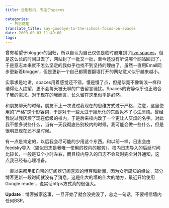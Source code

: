 ```yaml
---
title: 告别校内，专注于spaces

categories:
  - 日志随笔
translate_title: say-goodbye-to-the-school-focus-on-spaces
date: 2009-09-03 11:49:00
tags:
---
```


曾寄希望于blogger的回归，所以自认为自己仅仅是临时避难到了[live spaces](https://zincers.spaces.live.com/)，但是这么长的时间过去了，网站封了一批又一批，至今还没有听说哪个网站回归了，于是意志本来就不怎么坚定的我似乎也找不到坚持的理由了，虽然一直用Email同步更新着blogger，但是更新一个自己都需要翻墙打开的网站意义似乎越来越小。

实事求是地讲，spaces用着感觉还不错，慢是慢了点，但是毕竟不像新浪一样和谐得让人绝望，更不会每天被无聊的广告留言骚扰。Spaces的安静似乎也正暗合了我的需求。对于现在的我而言，长久留在这里似乎是必然。

和朋友聊天的时候，朋友不止一次说过我现在的思维方式过于严格，注意，这里使用的"严格"这个形容词，于是对于一些太过于娱乐化的东西免不了心生厌烦。曾经我说过我厌烦了现在低级的校内，于是后来校内改了一个更让人厌烦的名字。对此我不想多说些什么，当有一天我彻底告别校内的时候，我可能会做一些什么，但是很明显现在还不是时候。

有一点是肯定的，以后我会尽可能的少用这个东西。和以前一样，日志会由feedsky导入（貌似日志是我唯一使用的校内的服务），校内日志导入的后延时间比较长，一般是12个小时左右，而且校内导入的日志不会及时完全对外通知，这点我已经有心理准备。

一直以来都用IE自带的订阅器订阅喜欢的博客和新闻，因为众所周知的缘故，部分博客更新一段时间就没有了消息，这是伟大的墙的伟大的地方，最近开始使用Google reader，说实话https方式真的很强大。

**Update**：博客搬家这事，一旦开始了就会没完没了，总之一句话，不要相信墙内任何BSP。